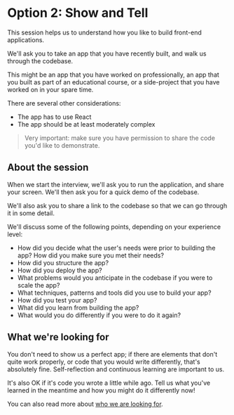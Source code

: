 # Option 2: Show and Tell

This session helps us to understand how you like to build front-end applications.

We'll ask you to take an app that you have recently built, and walk us through the codebase.

This might be an app that you have worked on professionally, an app that you built as part of an educational course, or a side-project that you have worked on in your spare time.

There are several other considerations:

- The app has to use React
- The app should be at least moderately complex

> Very important: make sure you have permission to share the code you'd like to demonstrate.

## About the session

When we start the interview, we'll ask you to run the application, and share your screen. We'll then ask you for a quick demo of the codebase.

We'll also ask you to share a link to the codebase so that we can go through it in some detail.

We'll discuss some of the following points, depending on your experience level:

- How did you decide what the user's needs were prior to building the app? How did you make sure you met their needs?
- How did you structure the app?
- How did you deploy the app?
- What problems would you anticipate in the codebase if you were to scale the app?
- What techniques, patterns and tools did you use to build your app?
- How did you test your app?
- What did you learn from building the app?
- What would you do differently if you were to do it again?

## What we're looking for

You don't need to show us a perfect app; if there are elements that don't quite work properly, or code that you would write differently, that's absolutely fine. Self-reflection and continuous learning are important to us.

It's also OK if it's code you wrote a little while ago. Tell us what you've learned in the meantime and how you might do it differently now!

You can also read more about [who we are looking for](WhoAreWeLookingFor.md).
